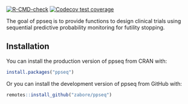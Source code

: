
<!-- README.md is generated from README.Rmd. Please edit that file -->
<!-- badges: start -->

[![R-CMD-check](https://github.com/zabore/ppseq/workflows/R-CMD-check/badge.svg)](https://github.com/zabore/ppseq/actions)
[![Codecov test
coverage](https://codecov.io/gh/zabore/ppseq/branch/main/graph/badge.svg)](https://codecov.io/gh/zabore/ppseq?branch=main)
<!-- badges: end -->

The goal of ppseq is to provide functions to design clinical trials
using sequential predictive probability monitoring for futility
stopping.

## Installation

You can install the production version of ppseq from CRAN with:

``` r
install.packages("ppseq")
```

Or you can install the development version of ppseq from GitHub with:

``` r
remotes::install_github("zabore/ppseq")
```

